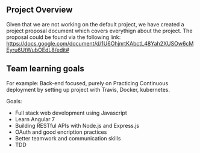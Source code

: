 ## Project Overview
Given that we are not working on the default project, we have created a project proposal document which covers everythign about the project.
The proposal could be found via the following link: https://docs.google.com/document/d/1U6OhjnrtKAbctL48Yah2XUSOw6cMEyru6UtWubOEdL8/edit#

## Team learning goals
For example: Back-end focused, purely on Practicing Continuous deployment by setting up project with Travis, Docker, kubernetes.

Goals:
- Full stack web development using Javascript
- Learn Angular 7 
- Building RESTful APIs with Node.js and Express.js
- OAuth and good encription practices
- Better teamwork and communication skills
- TDD

